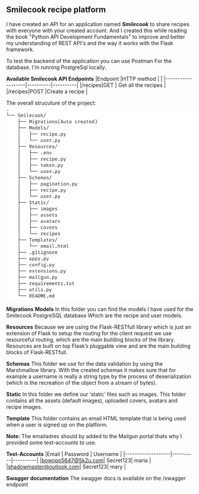 ## Smilecook recipe platform

I have created an API for an application named _**Smilecook**_ to share recipes with everyone with your created account. And I created this while reading the book "Python API Development Fundamentals" to improve and better my understanding of REST API's and the way it works with the Flask framework.

To test the backend of the application you can use Postman
For the database. I'm running PostgreSql locally. 


**Available Smilecook API Endpoints**
|Endpoint              |HTTP method |   |
|-------------------|----------|----------|
|/recipes|GET | Get all the recipes   |
|/recipes|POST |Create a recipe  |

The overall strucuture of the project:
![structure of the project](/Chapter_2/smilecook/documentation/project_structure.jpg)


**Migrations**
**Models**
In this folder you can find the models I have used for the Smilecook PostgreSQL database
Which are the recipe and user models.

**Resources**
Because we are using the Flask-RESTfull library which is just an extension of Flask
to setup the routing for the client request we use resourceful routing, which are the main building blocks of the library. Resources are built on top Flask’s pluggable view and are the main building blocks of Flask-RESTfull.


**Schemas**
This folder we use for the data validation by using the Marshmallow library.
With the created schemas it makes sure that for example a username is really a string type by the process of deserialization (which is the recreation of the object from a stream of bytes).

**Static**
In this folder we define our ‘static’ files such as images. This folder contains all the assets (default images), uploaded covers, avatars and recipe images.

**Template**
This folder contains an email HTML template that is being used when a user is signed up on the platform.

**Note:**
The emailadres should by added to the Mailgun portal thats why I provided some
test-accounts to use.

**Test-Accounts**
|Email              | Password | Username |
|-------------------|----------|----------|
|bowopo5647@5k2u.com| Secret123| maria    |
|shadowmaster@outlook.com| Secret123| mary |

**Swagger documentation**
The swagger docs is available on the /swagger endpoint